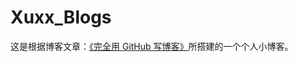 # Xuxx_Blogs

这是根据博客文章：[《完全用 GitHub 写博客》](https://blog.imalan.cn/archives/blog-with-github/)所搭建的一个个人小博客。
